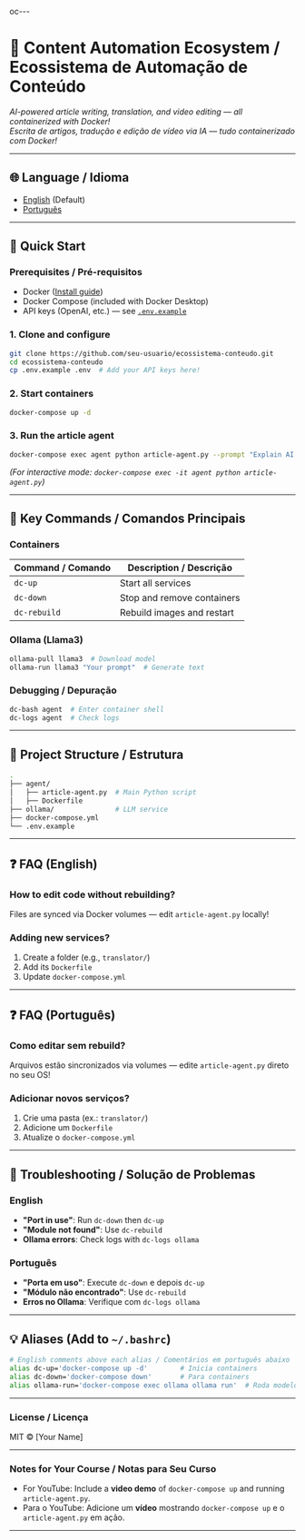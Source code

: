 oc---

# 📝 Content Automation Ecosystem / Ecossistema de Automação de Conteúdo  
*AI-powered article writing, translation, and video editing — all containerized with Docker!*  
*Escrita de artigos, tradução e edição de vídeo via IA — tudo containerizado com Docker!*  

---

## 🌐 **Language / Idioma**  
- [English](#-quick-start) (Default)  
- [Português](#-começo-rápido)  

---

## 🚀 **Quick Start**  
### **Prerequisites / Pré-requisitos**  
- Docker ([Install guide](https://docs.docker.com/get-docker/))  
- Docker Compose (included with Docker Desktop)  
- API keys (OpenAI, etc.) — see [`.env.example`](#-environment-variables--variáveis-de-ambiente)  

### **1. Clone and configure**  
```bash
git clone https://github.com/seu-usuario/ecossistema-conteudo.git
cd ecossistema-conteudo
cp .env.example .env  # Add your API keys here!
```

### **2. Start containers**  
```bash
docker-compose up -d
```

### **3. Run the article agent**  
```bash
docker-compose exec agent python article-agent.py --prompt "Explain AI in 3 lines"
```
*(For interactive mode: `docker-compose exec -it agent python article-agent.py`)*  

---

## 🐳 **Key Commands / Comandos Principais**  

### **Containers**  
| Command / Comando | Description / Descrição |  
|-------------------|------------------------|  
| `dc-up` | Start all services |  
| `dc-down` | Stop and remove containers |  
| `dc-rebuild` | Rebuild images and restart |  

### **Ollama (Llama3)**  
```bash
ollama-pull llama3  # Download model  
ollama-run llama3 "Your prompt"  # Generate text  
```

### **Debugging / Depuração**  
```bash
dc-bash agent  # Enter container shell  
dc-logs agent  # Check logs  
```

---

## 📂 **Project Structure / Estrutura**  
```bash
.
├── agent/
│   ├── article-agent.py  # Main Python script
│   ├── Dockerfile
├── ollama/               # LLM service
├── docker-compose.yml
└── .env.example
```

---

## ❓ **FAQ (English)**  
### **How to edit code without rebuilding?**  
Files are synced via Docker volumes — edit `article-agent.py` locally!  

### **Adding new services?**  
1. Create a folder (e.g., `translator/`)  
2. Add its `Dockerfile`  
3. Update `docker-compose.yml`  

---

## ❓ **FAQ (Português)**  
### **Como editar sem rebuild?**  
Arquivos estão sincronizados via volumes — edite `article-agent.py` direto no seu OS!  

### **Adicionar novos serviços?**  
1. Crie uma pasta (ex.: `translator/`)  
2. Adicione um `Dockerfile`  
3. Atualize o `docker-compose.yml`  

---

## 🔧 **Troubleshooting / Solução de Problemas**  

### **English**  
- **"Port in use"**: Run `dc-down` then `dc-up`  
- **"Module not found"**: Use `dc-rebuild`  
- **Ollama errors**: Check logs with `dc-logs ollama`  

### **Português**  
- **"Porta em uso"**: Execute `dc-down` e depois `dc-up`  
- **"Módulo não encontrado"**: Use `dc-rebuild`  
- **Erros no Ollama**: Verifique com `dc-logs ollama`  

---

## 💡 **Aliases (Add to `~/.bashrc`)**  
```bash
# English comments above each alias / Comentários em português abaixo
alias dc-up='docker-compose up -d'        # Inicia containers
alias dc-down='docker-compose down'       # Para containers
alias ollama-run='docker-compose exec ollama ollama run'  # Roda modelos
```

---

### **License / Licença**  
MIT © [Your Name]  

--- 

### **Notes for Your Course / Notas para Seu Curso**  
- For YouTube: Include a **video demo** of `docker-compose up` and running `article-agent.py`.  
- Para o YouTube: Adicione um **vídeo** mostrando `docker-compose up` e o `article-agent.py` em ação.  

--- 
